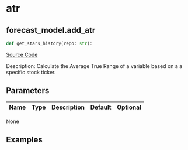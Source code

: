 # atr

## forecast_model.add_atr

```python
def get_stars_history(repo: str):
```
[Source Code](https://github.com/OpenBB-finance/OpenBBTerminal/tree/main/openbb_terminal/forecast/forecast_model.py#L336)

Description: Calculate the Average True Range of a variable based on a a specific stock ticker.

## Parameters

| Name | Type | Description | Default | Optional |
| ---- | ---- | ----------- | ------- | -------- |

None

## Examples

